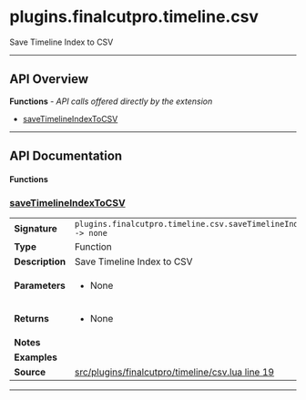 # plugins.finalcutpro.timeline.csv

Save Timeline Index to CSV

---

## API Overview
**Functions** - _API calls offered directly by the extension_
 * [saveTimelineIndexToCSV](#savetimelineindextocsv)


---

## API Documentation

#### Functions


### [saveTimelineIndexToCSV](#savetimelineindextocsv)

|                                             |                                                                                     |
| --------------------------------------------|-------------------------------------------------------------------------------------|
| **Signature**                               | `plugins.finalcutpro.timeline.csv.saveTimelineIndexToCSV() -> none`                                                                    |
| **Type**                                    | Function                                                                     |
| **Description**                             | Save Timeline Index to CSV                                                                     |
| **Parameters**                              | <ul><li>None</li></ul> |
| **Returns**                                 | <ul><li>None</li></ul>          |
| **Notes**                                   | <ul></ul> |
| **Examples**                                | <ul></ul> |
| **Source**                                  | [src/plugins/finalcutpro/timeline/csv.lua line 19](https://github.com/CommandPost/CommandPost/blob/develop/src/plugins/finalcutpro/timeline/csv.lua#L19) |

---

